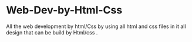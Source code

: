 # Web-Dev-by-Html-Css
All the web development by html/Css by using all html and css files in it all design that can be build by Html/css .
